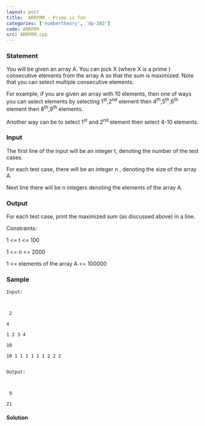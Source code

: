 ```yaml
---
layout: post
title:  ARRPRM - Prime is fun
categories: ['numbertheory', 'dp-202']
code: ARRPRM
src: ARRPRM.cpp
---
```


### **Statement**

You will be given an array A. You can pick X (where X is a prime )
consecutive elements from the array A so that the sum is maximized. Note that
you can select multiple consecutive elements.

For example, if you are given an array with 10 elements, then one of ways you
can select elements by selecting 1<sup>st</sup>,2<sup>nd</sup> element
then 4<sup>th</sup>,5<sup>th</sup>,6<sup>th</sup> element then
8<sup>th</sup>,9<sup>th</sup> elements.

Another way can be to select 1<sup>st</sup> and 2<sup>nd</sup> element
then select 4-10 elements.

### Input

The first line of the input will be an integer t, denoting the number of
the test cases.

For each test case, there will be an integer n , denoting the size of the
array A.

Next line there will be n integers denoting the elements of the array A.

### Output

For each test case, print the maximized sum (as discussed above) in a line.

Constraints:

1 <= t <= 100

1 <= n <= 2000

1 <= elements of the array A <= 100000

### Sample

    
    
    Input:
    
    
     2
    
    4
    
    1 2 3 4
    
    10
    
    10 1 1 1 1 1 1 2 2 2
    
    
    Output:
    
    
     9
    
    21



#### **Solution**



